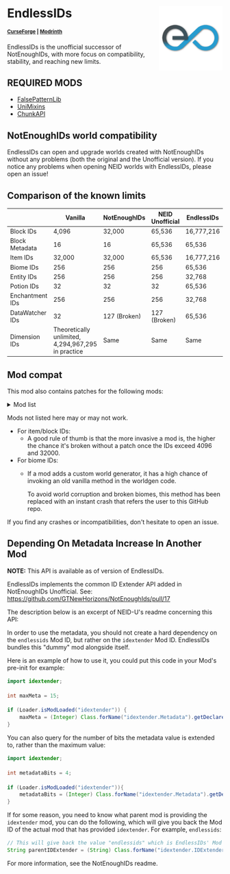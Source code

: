 # EndlessIDs <img src="EIDSico.png" align="right" width=150>

<sup>**[CurseForge](https://www.curseforge.com/minecraft/mc-mods/endlessids) | [Modrinth](https://modrinth.com/mod/endlessids)**</sup>

EndlessIDs is the unofficial successor of NotEnoughIDs, with more focus on compatibility, stability, and reaching
new limits.

## REQUIRED MODS
- [FalsePatternLib](https://github.com/FalsePattern/FalsePatternLib)
- [UniMixins](https://github.com/LegacyModdingMC/UniMixins)
- [ChunkAPI](https://github.com/FalsePattern/ChunkAPI)

## NotEnoughIDs world compatibility
EndlessIDs can open and upgrade worlds created with NotEnoughIDs without any problems (both the original and the Unofficial version).
If you notice any problems when opening NEID worlds with EndlessIDs, please open an issue!

## Comparison of the known limits

|                 | Vanilla                                            | NotEnoughIDs | NEID Unofficial | EndlessIDs |
|-----------------|----------------------------------------------------|--------------|-----------------|------------|
| Block IDs       | 4,096                                              | 32,000       | 65,536          | 16,777,216 |
| Block Metadata  | 16                                                 | 16           | 65,536          | 65,536     |
| Item  IDs       | 32,000                                             | 32,000       | 65,536          | 16,777,216 |
| Biome IDs       | 256                                                | 256          | 256             | 65,536     |
| Entity IDs      | 256                                                | 256          | 256             | 32,768     |
| Potion IDs      | 32                                                 | 32           | 32              | 65,536     |
| Enchantment IDs | 256                                                | 256          | 256             | 32,768     |
| DataWatcher IDs | 32                                                 | 127 (Broken) | 127 (Broken)    | 65,536     |
| Dimension IDs   | Theoretically unlimited, 4,294,967,295 in practice | Same         | Same            | Same       |

## Mod compat

This mod also contains patches for the following mods:

<details>
<summary>Mod list</summary>

- AbyssalCraft
- Advanced Rocketry
- Alternate Terrain Generation
- Antique Atlas
- Anti ID Conflict
- ArchaicFix
- Atum
- Biomes O' Plenty
- Biome Wand
- BuildCraft
- ChromatiCraft
- Climate Control
- Compact Machines
- CoFH Lib
- Dark World
- Dimensional Doors
- DragonAPI
- Dynamic Surroundings
- Enderlicious
- Enhanced Biomes
- Erebus
- Extra Planets
- Extra Utilities
- Futurepack
- GalactiCraft
- Highlands
- Immersive Cavegen
- Industrial Revolution by Redstone Rebooted
- Matter Overdrive
- More Fun Quicksand Mod
- Nature's Compass
- Netherlicious
- Nomadic Tents
- Nostalgic World Generation
- Old World Gen
- Random Things
- Restructured
- Realistic Terrain Generation
- Realistic World Generation
- Thaumcraft
- The Lord of the Rings Mod: Legacy
- ThutCore/ThutMods
- Tropicraft
- Twilight Forest
- Underground Biomes Constructs
- Witchery
- WorldEdit

</details>


Mods not listed here may or may not work.

- For item/block IDs:
  - A good rule of thumb is that the more invasive a mod is, the higher the chance
  it's broken without a patch once the IDs exceed 4096 and 32000.
- For biome IDs:
  - If a mod adds a custom world generator, it has a high chance of invoking an old vanilla method in the worldgen code.

    To avoid world corruption and broken biomes, this method has been replaced with an instant crash that refers the 
user to this GitHub repo.

If you find any crashes or incompatibilities, don't hesitate to open an issue.

## Depending On Metadata Increase In Another Mod

**NOTE:** This API is available as of version <!--TODO--> of EndlessIDs.

EndlessIDs implements the common ID Extender API added in NotEnoughIDs Unofficial. See:
https://github.com/GTNewHorizons/NotEnoughIds/pull/17

The description below is an excerpt of NEID-U's readme concerning this API:

In order to use the metadata, you should not create a hard dependency on the `endlessids` Mod ID, but rather on the `idextender` Mod ID.
EndlessIDs bundles this "dummy" mod alongside itself.

Here is an example of how to use it, you could put this code in your Mod's pre-init for example:

```java
import idextender;

int maxMeta = 15;

if (Loader.isModLoaded("idextender")) {
    maxMeta = (Integer) Class.forName("idextender.Metadata").getDeclaredMethod("maximumMetadata").invoke(null);
}
```

You can also query for the number of bits the metadata value is extended to, rather than the maximum value:

```java
import idextender;

int metadataBits = 4;

if (Loader.isModLoaded("idextender")){
    metadataBits = (Integer) Class.forName("idextender.Metadata").getDeclaredMethod("metadataBits").invoke(null);
}
```

If for some reason, you need to know what parent mod is providing the `idextender` mod, you can do the following, which will give you
back the Mod ID of the actual mod that has provided `idextender`. For example, `endlessids`:

```java
// This will give back the value "endlessids" which is EndlessIDs' Mod ID
String parentIDExtender = (String) Class.forName("idextender.IDExtender").getDeclaredMethod("parentModId").invoke(null);
```

For more information, see the NotEnoughIDs readme.